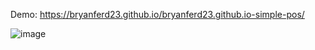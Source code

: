 Demo:
https://bryanferd23.github.io/bryanferd23.github.io-simple-pos/

![image](https://github.com/user-attachments/assets/35511a65-944e-4e8f-bd9d-d6ece351c035)
